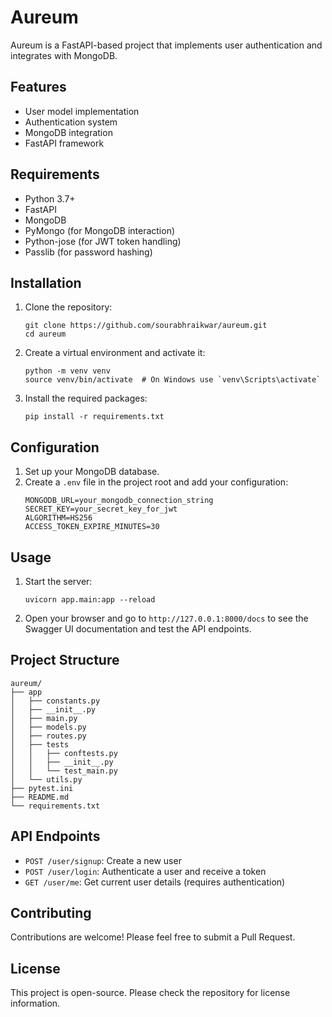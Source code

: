 # Aureum

Aureum is a FastAPI-based project that implements user authentication and integrates with MongoDB.

## Features

- User model implementation
- Authentication system
- MongoDB integration
- FastAPI framework

## Requirements

- Python 3.7+
- FastAPI
- MongoDB
- PyMongo (for MongoDB interaction)
- Python-jose (for JWT token handling)
- Passlib (for password hashing)

## Installation

1. Clone the repository:
   ```
   git clone https://github.com/sourabhraikwar/aureum.git
   cd aureum
   ```

2. Create a virtual environment and activate it:
   ```
   python -m venv venv
   source venv/bin/activate  # On Windows use `venv\Scripts\activate`
   ```

3. Install the required packages:
   ```
   pip install -r requirements.txt
   ```

## Configuration

1. Set up your MongoDB database.
2. Create a `.env` file in the project root and add your configuration:
   ```
   MONGODB_URL=your_mongodb_connection_string
   SECRET_KEY=your_secret_key_for_jwt
   ALGORITHM=HS256
   ACCESS_TOKEN_EXPIRE_MINUTES=30
   ```

## Usage

1. Start the server:
   ```
   uvicorn app.main:app --reload
   ```

2. Open your browser and go to `http://127.0.0.1:8000/docs` to see the Swagger UI documentation and test the API endpoints.

## Project Structure

```
aureum/
├── app
│   ├── constants.py
│   ├── __init__.py
│   ├── main.py
│   ├── models.py
│   ├── routes.py
│   ├── tests
│   │   ├── conftests.py
│   │   ├── __init__.py
│   │   └── test_main.py
│   └── utils.py
├── pytest.ini
├── README.md
└── requirements.txt
```

## API Endpoints

- `POST /user/signup`: Create a new user
- `POST /user/login`: Authenticate a user and receive a token
- `GET /user/me`: Get current user details (requires authentication)

## Contributing

Contributions are welcome! Please feel free to submit a Pull Request.

## License

This project is open-source. Please check the repository for license information.
